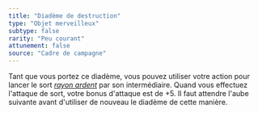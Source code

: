 ```yaml
---
title: "Diadème de destruction"
type: "Objet merveilleux"
subtype: false
rarity: "Peu courant"
attunement: false
source: "Cadre de campagne"
---
```

Tant que vous portez ce diadème, vous pouvez utiliser votre action pour lancer le sort [_rayon ardent_](/grimoire/rayon-ardent) par son intermédiaire. Quand vous effectuez l'attaque de sort, votre bonus d'attaque est de +5. Il faut attendre l'aube suivante avant d'utiliser de nouveau le diadème de cette manière.
